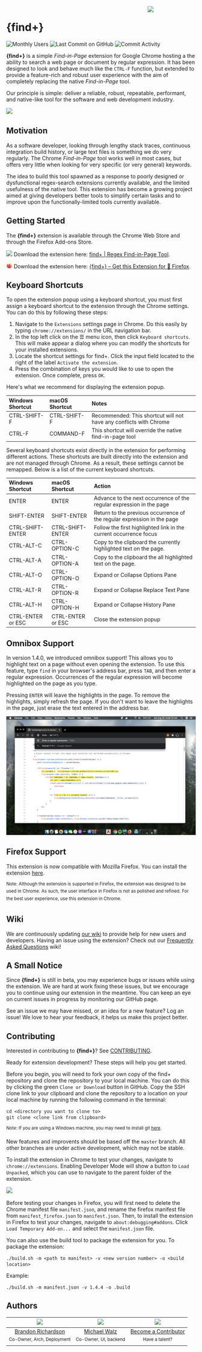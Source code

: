 <img src="../resources/icon.png" align="right" width="128" />

# **{find+}**
![Monthly Users](https://img.shields.io/chrome-web-store/users/fddffkdncgkkdjobemgbpojjeffmmofb.svg?style=flat)
![Last Commit on GitHub](https://img.shields.io/github/last-commit/brandon1024/find.svg?style=flat)
![Commit Activity](https://img.shields.io/github/commit-activity/y/brandon1024/find.svg?style=flat)

**{find+}** is a simple _Find-in-Page_ extension for Google Chrome hosting a the ability to search a web page or document by regular expression. It has been designed to look and behave much like the `CTRL-F` function, but extended to provide a feature-rich and robust user experience with the aim of completely replacing the native _Find-in-Page_ tool.

Our principle is simple: deliver a reliable, robust, repeatable, performant, and native-like tool for the software and web development industry.

<img src="screenshot.png"/>

## Motivation
As a software developer, looking through lengthy stack traces, continuous integration build history, or large text files is something we do very regularly. The Chrome _Find-in-Page_ tool works well in most cases, but offers very little when looking for very specific (or very general) keywords.

The idea to build this tool spawned as a response to poorly designed or dysfunctional regex-search extensions currently available, and the limited usefulness of the native tool. This extension has become a growing project aimed at giving developers better tools to simplify certain tasks and to improve upon the functionally-limited tools currently available.

## Getting Started
The **{find+}** extension is available through the Chrome Web Store and through the Firefox Add-ons Store.

<img src="chrome-icon.png" width="16"/> Download the extension here: [find+ | Regex Find-in-Page Tool](https://chrome.google.com/webstore/detail/find%2B/fddffkdncgkkdjobemgbpojjeffmmofb).

<img src="firefox-icon.png" width="16"/> Download the extension here: [{find+} – Get this Extension for 🦊 Firefox](https://addons.mozilla.org/en-US/firefox/addon/brandon1024-find/).

## Keyboard Shortcuts
To open the extension popup using a keyboard shortcut, you must first assign a keyboard shortcut to the extension through the Chrome settings. You can do this by following these steps:
1. Navigate to the `Extensions` settings page in Chrome. Do this easily by typing `chrome://extensions/` in the URL navigation bar.
2. In the top left click on the ☰  menu icon, then click `Keyboard shortcuts`. This will make appear a dialog where you can modify the shortcuts for your installed extensions.
3. Locate the shortcut settings for find+. Click the input field located to the right of the label `Activate the extension`.
4. Press the combination of keys you would like to use to open the extension. Once complete, press `OK`.

Here's what we recommend for displaying the extension popup.

| Windows Shortcut  | macOS Shortcut    | Notes                                                                  |
| :---------------- | :---------------- | :--------------------------------------------------------------------- |
| CTRL-SHIFT-F      | CTRL-SHIFT-F      | Recommended: This shortcut will not have any conflicts with Chrome     |
| CTRL-F            | COMMAND-F         | This shortcut will override the native find-in-page tool               |

Several keyboard shortcuts exist directly in the extension for performing different actions. These shortcuts are built directly into the extension and are not managed through Chrome. As a result, these settings cannot be remapped. Below is a list of the current keyboard shortcuts.

| Windows Shortcut  | macOS Shortcut    | Action                                                                 |
| :---------------- | :---------------- | :--------------------------------------------------------------------- |
| ENTER             | ENTER             | Advance to the next occurrence of the regular expression in the page   |
| SHIFT-ENTER       | SHIFT-ENTER       | Return to the previous occurrence of the regular expression in the page|
| CTRL-SHIFT-ENTER  | CTRL-SHIFT-ENTER  | Follow the first highlighted link in the current occurrence focus      |
| CTRL-ALT-C        | CTRL-OPTION-C     | Copy to the clipboard the currently highlighted text on the page.      |
| CTRL-ALT-A        | CTRL-OPTION-A     | Copy to the clipboard the all highlighted text on the page.            |
| CTRL-ALT-O        | CTRL-OPTION-O     | Expand or Collapse Options Pane                                        |
| CTRL-ALT-R        | CTRL-OPTION-R     | Expand or Collapse Replace Text Pane                                   |
| CTRL-ALT-H        | CTRL-OPTION-H     | Expand or Collapse History Pane                                        |
| CTRL-ENTER or ESC | CTRL-ENTER or ESC | Close the extension popup                                              |

## Omnibox Support
In version 1.4.0, we introduced omnibox support! This allows you to highlight text on a page without even opening the extension. To use this feature, type `find` in your browser's address bar, press `TAB`, and then enter a regular expression. Occurrences of the regular expression will become highlighted on the page as you type.

Pressing `ENTER` will leave the highlights in the page. To remove the highlights, simply refresh the page. If you don't want to leave the highlights in the page, just erase the text entered in the address bar.

<img src="omni.png"/>

## Firefox Support
This extension is now compatible with Mozilla Firefox. You can install the extension [here](https://addons.mozilla.org/en-US/firefox/addon/brandon1024-find/).

<sup>Note: Although the extension is supported in Firefox, the extension was designed to be used in Chrome. As such, the user interface in Firefox is not as polished and refined. For the best user experience, use this extension in Chrome.</sup>

## Wiki
We are continuously updating [our wiki](https://github.com/brandon1024/find/wiki) to provide help for new users and developers. Having an issue using the extension? Check out our [Frequently Asked Questions](https://github.com/brandon1024/find/wiki/FAQ-:-General) wiki!

## A Small Notice
Since **{find+}** is still in beta, you may experience bugs or issues while using the extension. We are hard at work fixing these issues, but we encourage you to continue using our extension in the meantime. You can keep an eye on current issues in progress by monitoring our GitHub page.

See an issue we may have missed, or an idea for a new feature? Log an issue! We love to hear your feedback, it helps us make this project better.

## Contributing
Interested in contributing to **{find+}**? See [CONTRIBUTING](CONTRIBUTING.md).

Ready for extension development? These steps will help you get started.

Before you begin, you will need to fork your own copy of the find+ repository and clone the repository to your local machine. You can do this by clicking the green `Clone or Download` button in GitHub. Copy the SSH clone link to your clipboard and clone the repository to a location on your local machine by running the following command in the terminal:

```
cd <directory you want to clone to>
git clone <clone link from clipboard>
```
<sup>Note: If you are using a Windows machine, you may need to install git [here](https://git-for-windows.github.io/).</sup>

New features and improvents should be based off the `master` branch. All other branches are under active development, which may not be stable.

To install the extension in Chrome to test your changes, navigate to `chrome://extensions`. Enabling Developer Mode will show a button to `Load Unpacked`, which you can use to navigate to the parent folder of the extension.

<img src="installation.png"/>

Before testing your changes in Firefox, you will first need to delete the Chrome manifest file `manifest.json`, and rename the firefox manifest file from `manifest_firefox.json` to `manifest.json`. Then, to install the extension in Firefox to test your changes, navigate to `about:debugging#addons`. Click `Load Temporary Add-on...` and select the `manifest.json` file.

You can also use the build tool to package the extension for you. To package the extension:
```
./build.sh -m <path to manifest> -v <new version number> -o <build location>
```

Example:
```
./build.sh -m manifest.json -v 1.4.4 -o .build
```

## Authors
|[<img src="https://avatars3.githubusercontent.com/u/22732449?v=3&s=460" width="128">](https://github.com/brandon1024)|[<img src="https://avatars2.githubusercontent.com/u/27076448?v=3&s=460" width="128">](https://github.com/MikeWalz11) | [<img src="https://assets-cdn.github.com/images/modules/logos_page/GitHub-Mark.png" width="128">](https://github.com/brandon1024/find)
|:---:|:---:|:---:|
|[Brandon Richardson](https://github.com/brandon1024)| [Michael Walz](https://github.com/MikeWalz11) |[Become a Contributor](CONTRIBUTING.md)
|<sup>Co-Owner, Arch, Deployment</sup>|<sup>Co-Owner, UI, backend</sup>|<sup>Have a talent?</sup>
